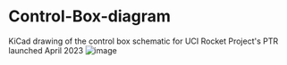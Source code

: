 # Control-Box-diagram

KiCad drawing of the control box schematic for UCI Rocket Project's PTR launched  April 2023
![image](https://github.com/RobertAWoo714/UCIRP-Control-box/assets/119546571/52afec5c-b912-49ae-afe4-a6d97db4ee1b)
